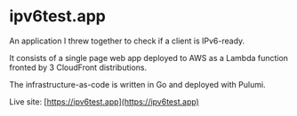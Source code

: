 # ipv6test.app

An application I threw together to check if a client is IPv6-ready.

It consists of a single page web app deployed to AWS as a Lambda function fronted by 3 CloudFront distributions.

The infrastructure-as-code is written in Go and deployed with Pulumi.

Live site: [https://ipv6test.app](https://ipv6test.app)
